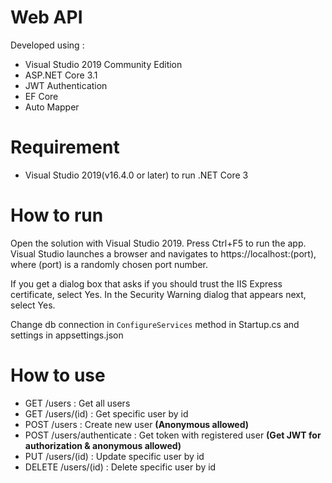 ﻿# Web API

Developed using :
- Visual Studio 2019 Community Edition
- ASP.NET Core 3.1
- JWT Authentication
- EF Core
- Auto Mapper

# Requirement
- Visual Studio 2019(v16.4.0 or later) to run .NET Core 3

# How to run


Open the solution with Visual Studio 2019. Press Ctrl+F5 to run the app. Visual Studio launches a browser and navigates to https://localhost:(port), where (port) is a randomly chosen port number.

If you get a dialog box that asks if you should trust the IIS Express certificate, select Yes. In the Security Warning dialog that appears next, select Yes.

Change db connection in <code>ConfigureServices</code> method in Startup.cs and settings in appsettings.json

# How to use
- GET /users : Get all users
- GET /users/(id) : Get specific user by id
- POST /users : Create new user <b>(Anonymous allowed)</b>
- POST /users/authenticate : Get token with registered user <b>(Get JWT for authorization & anonymous allowed)</b>
- PUT /users/(id) : Update specific user by id
- DELETE /users/(id) : Delete specific user by id